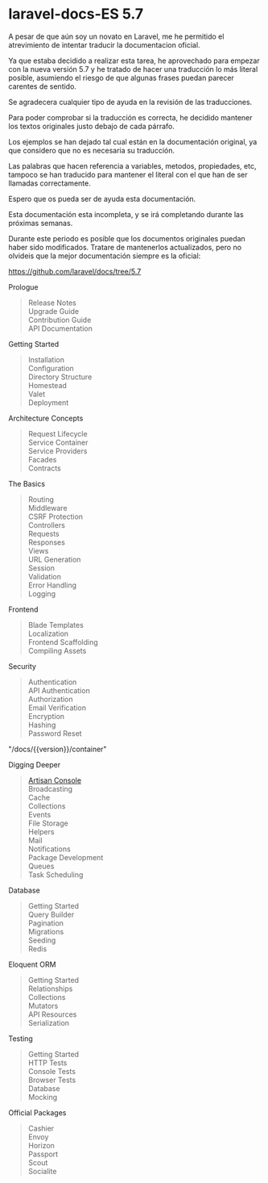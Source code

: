 # laravel-docs-ES 5.7

A pesar de que aún soy un novato en Laravel, me he permitido el atrevimiento de intentar traducir la documentacion oficial.

Ya que estaba decidido a realizar esta tarea, he aprovechado para empezar con la nueva versión 5.7 y he tratado de hacer una traducción lo más literal posible, asumiendo el riesgo de que algunas frases puedan parecer carentes de sentido.

Se agradecera cualquier tipo de ayuda en la revisión de las traducciones.

Para poder comprobar si la traducción es correcta, he decidido mantener los textos originales justo debajo de cada párrafo.

Los ejemplos se han dejado tal cual están en la documentación original, ya que considero que no es necesaria su traducción.

Las palabras que hacen referencia a variables, metodos, propiedades, etc, tampoco se han traducido para mantener el literal con el que han de ser llamadas correctamente.

Espero que os pueda ser de ayuda esta documentación.

Esta documentación esta incompleta, y se irá completando durante las próximas semanas.

Durante este periodo es posible que los documentos originales puedan haber sido modificados. Tratare de mantenerlos actualizados, pero no olvideis que la mejor documentación siempre es la oficial:

https://github.com/laravel/docs/tree/5.7

Prologue
> Release Notes  
> Upgrade Guide  
> Contribution Guide  
> API Documentation

Getting Started
> Installation  
> Configuration  
> Directory Structure  
> Homestead  
> Valet  
> Deployment

Architecture Concepts
> Request Lifecycle  
> Service Container  
> Service Providers  
> Facades  
> Contracts

The Basics
> Routing  
> Middleware  
> CSRF Protection  
> Controllers  
> Requests  
> Responses  
> Views  
> URL Generation  
> Session  
> Validation  
> Error Handling  
> Logging

Frontend
> Blade Templates  
> Localization  
> Frontend Scaffolding  
> Compiling Assets

Security
> Authentication  
> API Authentication  
> Authorization  
> Email Verification  
> Encryption  
> Hashing  
> Password Reset

"/docs/{{version}}/container"

Digging Deeper
> [Artisan Console](/{{version}}/artisan-EN-ES)  
> Broadcasting  
> Cache  
> Collections  
> Events  
> File Storage  
> Helpers  
> Mail  
> Notifications  
> Package Development  
> Queues  
> Task Scheduling

Database
> Getting Started  
> Query Builder  
> Pagination  
> Migrations  
> Seeding  
> Redis

Eloquent ORM
> Getting Started  
> Relationships  
> Collections  
> Mutators  
> API Resources  
> Serialization

Testing
> Getting Started  
> HTTP Tests  
> Console Tests  
> Browser Tests  
> Database  
> Mocking

Official Packages
> Cashier  
> Envoy  
> Horizon  
> Passport  
> Scout  
> Socialite

